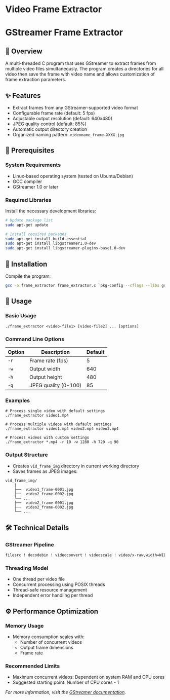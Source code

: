 
# Video Frame Extractor

# GStreamer Frame Extractor

## 📝 Overview

A multi-threaded C program that uses GStreamer to extract frames from multiple video files simultaneously. The program creates a directories for all video then save the frame with video name and allows customization of frame extraction parameters.
## ✨ Features
* Extract frames from any GStreamer-supported video format
* Configurable frame rate (default: 5 fps)
* Adjustable output resolution (default: 640x480)
* JPEG quality control (default: 85%)
* Automatic output directory creation
* Organized naming pattern: `videoname_frame-XXXX.jpg`

## 🔧 Prerequisites

### System Requirements
* Linux-based operating system (tested on Ubuntu/Debian)
* GCC compiler
* GStreamer 1.0 or later

### Required Libraries
Install the necessary development libraries:
```bash
# Update package list
sudo apt-get update

# Install required packages
sudo apt-get install build-essential
sudo apt-get install libgstreamer1.0-dev
sudo apt-get install libgstreamer-plugins-base1.0-dev
```

## 🚀 Installation


 Compile the program:
 
   ```bash
   gcc -o frame_extractor frame_extractor.c `pkg-config --cflags --libs gstreamer-1.0`
   ```

## 📖 Usage

### Basic Usage

`./frame_extractor <video-file1> [video-file2] ... [options]`

### Command Line Options

|Option|Description|Default|
|---|---|---|
|`-r`|Frame rate (fps)|5|
|`-w`|Output width|640|
|`-h`|Output height|480|
|`-q`|JPEG quality (0-100)|85|

### Examples


```
# Process single video with default settings
./frame_extractor video1.mp4

# Process multiple videos with default settings
./frame_extractor video1.mp4 video2.mp4 video3.mp4

# Process videos with custom settings
./frame_extractor *.mp4 -r 10 -w 1280 -h 720 -q 90
```

### Output Structure
* Creates `vid_frame_img` directory in current working directory
* Saves frames as JPEG images:
```
vid_frame_img/
    |
	├──  video1_frame-0001.jpg
	├──  video2_frame-0002.jpg
	└── ...
	├──  video2_frame-0001.jpg
	├──  video2_frame-0002.jpg
	└── ...
```
## 🛠️ Technical Details

### GStreamer Pipeline
```bash
filesrc ! decodebin ! videoconvert ! videoscale ! video/x-raw,width=WIDTH,height=HEIGHT ! videorate ! video/x-raw,framerate=FPS/1 ! jpegenc quality=QUALITY ! multifilesink
```


### Threading Model

- One thread per video file
- Concurrent processing using POSIX threads
- Thread-safe resource management
- Independent error handling per thread

## ⚙️ Performance Optimization

### Memory Usage

- Memory consumption scales with:
    - Number of concurrent videos
    - Output frame dimensions
    - Frame rate

### Recommended Limits

- Maximum concurrent videos: Dependent on system RAM and CPU cores
- Suggested starting point: Number of CPU cores - 1


*For more information, visit the [GStreamer documentation](https://gstreamer.freedesktop.org/documentation/).*